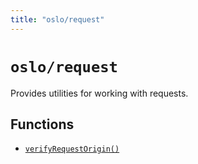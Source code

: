 ```yaml
---
title: "oslo/request"
---
```


# `oslo/request`

Provides utilities for working with requests.

## Functions

- [`verifyRequestOrigin()`](/reference/request/verifyRequestOrigin)
